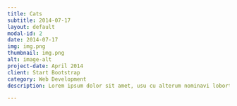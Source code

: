 ```yaml
---
title: Cats
subtitle: 2014-07-17
layout: default
modal-id: 2
date: 2014-07-17
img: img.png
thumbnail: img.png
alt: image-alt
project-date: April 2014
client: Start Bootstrap
category: Web Development
description: Lorem ipsum dolor sit amet, usu cu alterum nominavi lobortis. At duo novum diceret. Tantas apeirian vix et, usu sanctus postulant inciderint ut, populo diceret necessitatibus in vim. Cu eum dicam feugiat noluisse.

---
```

